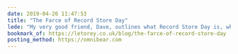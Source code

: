 ```yaml
---
date: 2019-04-26 11:47:53
title: "The Farce of Record Store Day"
lede: "My very good friend, Dave, outlines what Record Store Day is, why movements like these are important, and why this particular once has fallen short. Wise words from seriously big fan of music."
bookmark_of: https://letorey.co.uk/blog/the-farce-of-record-store-day
posting_method: https://omnibear.com
---
```

